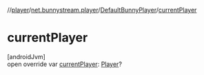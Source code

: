 //[player](../../../index.md)/[net.bunnystream.player](../index.md)/[DefaultBunnyPlayer](index.md)/[currentPlayer](current-player.md)

# currentPlayer

[androidJvm]\
open override var [currentPlayer](current-player.md): [Player](https://developer.android.com/reference/kotlin/androidx/media3/common/Player.html)?
